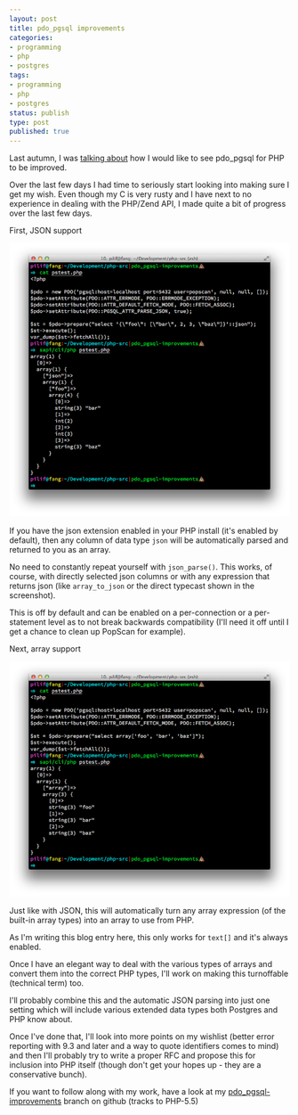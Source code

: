 ```yaml
---
layout: post
title: pdo_pgsql improvements
categories:
- programming
- php
- postgres
tags:
- programming
- php
- postgres
status: publish
type: post
published: true
---
```


Last autumn, I was [talking about](/2013/09/pdo-pgsql-needs-love) how I would
like to see pdo_pgsql for PHP to be improved.

Over the last few days I had time to seriously start looking into making sure
I get my wish. Even though my C is very rusty and I have next to no
experience in dealing with the PHP/Zend API, I made quite a bit of progress
over the last few days.

First, JSON support

![screenshot showing off json support](/assets/images/json.png)

If you have the json extension enabled in your PHP install (it's enabled by
default), then any column of data type `json` will be automatically parsed
and returned to you as an array.

No need to constantly repeat yourself with `json_parse()`. This works, of
course, with directly selected json columns or with any expression that
returns json (like `array_to_json` or the direct typecast shown in the
screenshot).

This is off by default and can be enabled on a per-connection or a per-
statement level as to not break backwards compatibility (I'll need it off
until I get a chance to clean up PopScan for example).

Next, array support

![screenshot showing off array support](/assets/images/array.png)

Just like with JSON, this will automatically turn any array expression (of the
built-in array types) into an array to use from PHP.

As I'm writing this blog entry here, this only works for `text[]` and it's
always enabled.

Once I have an elegant way to deal with the various types of arrays and
convert them into the correct PHP types, I'll work on making this
turnoffable (technical term) too.

I'll probably combine this and the automatic JSON parsing into just one
setting which will include various extended data types both Postgres and PHP
know about.

Once I've done that, I'll look into more points on my wishlist (better error
reporting with 9.3 and later and a way to quote identifiers comes to mind) and
then I'll probably try to write a proper RFC and propose this for inclusion
into PHP itself (though don't get your hopes up - they are a conservative
bunch).

If you want to follow along with my work, have a look at my
[pdo_pgsql-improvements](https://github.com/pilif/php-src/tree/pdo_pgsql-improvements)
branch on github (tracks to PHP-5.5)
